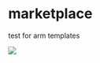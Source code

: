 # marketplace
test for arm templates

<a href="https://portal.azure.com/#create/Microsoft.Template/uri/https%3A%2F%2Fgithub.com%2Fm-bogdan%2Fazure-test%2Fblob%2Fmaster%2Fmarketplace%2Fazuredeploy.json" target="_blank">
    <img src="http://azuredeploy.net/deploybutton.png"/>
</a>

